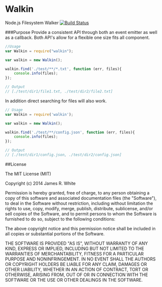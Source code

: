 Walkin
======

Node.js Filesystem Walker
[![Build Status](https://travis-ci.org/LlamaSantos/Walkin.png?branch=master)](https://travis-ci.org/LlamaSantos/Walkin)

###Purpose
Provide a consistent API through both an event emitter as well as a callback.  Both API's allow for a flexible one size fits all component.


```JavaScript
//Usage
var Walkin = require("walkin");

var walkin = new Walkin();

walkin.find('./test/**/*.txt', function (err, files){
	console.info(files);
});

// Output
// [./test/dir1/file1.txt, ./test/dir2/file2.txt]
```

In addition direct searching for files will also work.

```JavaScript
// Usage
var Walkin = require('walkin');

var walkin = new Walkin();

walkin.find('./test/**/config.json', function (err, files){
	console.info(files);
});

// Output
// [./test/dir1/config.json, ./test/dir2/config.json]
```


##License

The MIT License (MIT)

Copyright (c) 2014 James R. White

Permission is hereby granted, free of charge, to any person obtaining a copy of
this software and associated documentation files (the "Software"), to deal in
the Software without restriction, including without limitation the rights to
use, copy, modify, merge, publish, distribute, sublicense, and/or sell copies of
the Software, and to permit persons to whom the Software is furnished to do so,
subject to the following conditions:

The above copyright notice and this permission notice shall be included in all
copies or substantial portions of the Software.

THE SOFTWARE IS PROVIDED "AS IS", WITHOUT WARRANTY OF ANY KIND, EXPRESS OR
IMPLIED, INCLUDING BUT NOT LIMITED TO THE WARRANTIES OF MERCHANTABILITY, FITNESS
FOR A PARTICULAR PURPOSE AND NONINFRINGEMENT. IN NO EVENT SHALL THE AUTHORS OR
COPYRIGHT HOLDERS BE LIABLE FOR ANY CLAIM, DAMAGES OR OTHER LIABILITY, WHETHER
IN AN ACTION OF CONTRACT, TORT OR OTHERWISE, ARISING FROM, OUT OF OR IN
CONNECTION WITH THE SOFTWARE OR THE USE OR OTHER DEALINGS IN THE SOFTWARE.